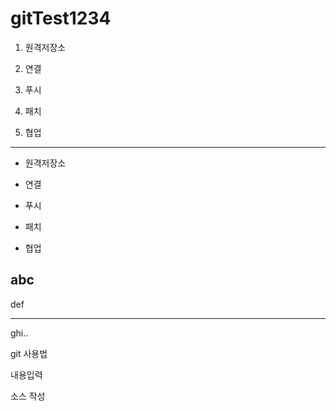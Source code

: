 # gitTest1234
1. 원격저장소

2. 연결

3. 푸시

4. 패치

5. 협업
---
- 원격저장소

-  연결

-  푸시

-  패치

-  협업


abc
----------
def
***
ghi..




git 사용법


내용입력

소스 작성
